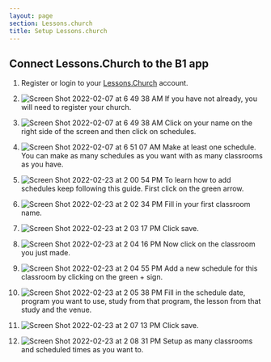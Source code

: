 ```yaml
---
layout: page
section: Lessons.church
title: Setup Lessons.church
---
```


## Connect Lessons.Church to the B1 app

1. Register or login to your [Lessons.Church](https://lessons.church/login) account.

2. ![Screen Shot 2022-02-07 at 6 49 38 AM](https://user-images.githubusercontent.com/65249159/152793813-d8cc1d74-9171-4f4a-b686-5f511cb8eabf.png)
   If you have not already, you will need to register your church.

3. ![Screen Shot 2022-02-07 at 6 49 38 AM](https://user-images.githubusercontent.com/65249159/152793967-378d4238-467c-4deb-aa5c-5b4d49dd1a78.png)
   Click on your name on the right side of the screen and then click on schedules.

4. ![Screen Shot 2022-02-07 at 6 51 07 AM](https://user-images.githubusercontent.com/65249159/152794198-0f05d8a6-d5ef-4ad4-874a-23af551bcfac.png)
   Make at least one schedule. You can make as many schedules as you want with as many classrooms as you have.

5. ![Screen Shot 2022-02-23 at 2 00 54 PM](https://user-images.githubusercontent.com/65249159/155400207-23e1bf59-a6fc-4cd8-b155-ab01cf9ca3ac.png)
   To learn how to add schedules keep following this guide. First click on the green arrow.

6. ![Screen Shot 2022-02-23 at 2 02 34 PM](https://user-images.githubusercontent.com/65249159/155400403-230a812c-6392-4a1c-8f91-73c366462385.png)
   Fill in your first classroom name.

7. ![Screen Shot 2022-02-23 at 2 03 17 PM](https://user-images.githubusercontent.com/65249159/155400510-2114a64f-abe4-4b53-a62a-16a4630aba3f.png)
   Click save.

8. ![Screen Shot 2022-02-23 at 2 04 16 PM](https://user-images.githubusercontent.com/65249159/155400650-38c70998-ddfe-4514-8c4f-f2b1f45f1959.png)
   Now click on the classroom you just made.

9. ![Screen Shot 2022-02-23 at 2 04 55 PM](https://user-images.githubusercontent.com/65249159/155400768-38e19d62-fa67-40d0-b84c-305b2d3396af.png)
   Add a new schedule for this classroom by clicking on the green + sign.

10. ![Screen Shot 2022-02-23 at 2 05 38 PM](https://user-images.githubusercontent.com/65249159/155401067-4a59d9c4-58f4-4d77-b657-e3d3d1300fc0.png)
    Fill in the schedule date, program you want to use, study from that program, the lesson from that study and the venue.

11. ![Screen Shot 2022-02-23 at 2 07 13 PM](https://user-images.githubusercontent.com/65249159/155401143-cbfa2035-919e-4063-b0de-7d6357e790a7.png)
    Click save.

12. ![Screen Shot 2022-02-23 at 2 08 31 PM](https://user-images.githubusercontent.com/65249159/155401302-bc6e4c3c-d45e-4d19-b5e7-a3a6cc348599.png)
    Setup as many classrooms and scheduled times as you want to.

